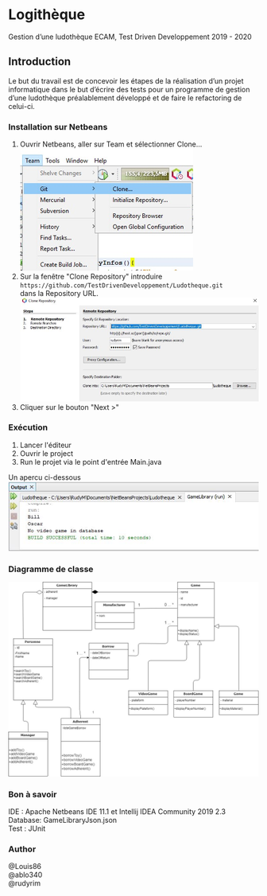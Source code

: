 # Logithèque
Gestion d’une ludothèque 
ECAM, Test Driven Developpement 2019 - 2020
## Introduction
Le but du travail est de concevoir les étapes de la réalisation d’un projet informatique dans le but d’écrire des tests pour un programme de gestion d’une ludothèque préalablement développé et de faire le refactoring de celui-ci. 

### Installation sur Netbeans
1. Ouvrir Netbeans, aller sur Team et sélectionner Clone...  
![Sélectionner Clone](https://raw.githubusercontent.com/TestDrivenDeveloppement/Ludotheque/master/Ressource/Select_Clone.jpg)
2. Sur la fenêtre "Clone Repository" introduire  
`https://github.com/TestDrivenDeveloppement/Ludotheque.git`  
dans la Repository URL.  
![Clone Repository](https://raw.githubusercontent.com/TestDrivenDeveloppement/Ludotheque/master/Ressource/Clone_Repositorie.JPG)
3. Cliquer sur le bouton "Next >"


### Exécution
1. Lancer l'éditeur
2. Ouvrir le project
3. Run le projet via le point d'entrée Main.java  
  
Un apercu ci-dessous    
![Run du projet Logithèque](https://raw.githubusercontent.com/TestDrivenDeveloppement/Ludotheque/master/Ressource/Run_Project.JPG)

### Diagramme de classe  
![Diagramme de Classe](https://raw.githubusercontent.com/TestDrivenDeveloppement/Ludotheque/master/Ressource/Class_Diagram.jpg)

### Bon à savoir
IDE : Apache Netbeans IDE 11.1 et Intellij IDEA Community 2019 2.3   
Database: GameLibraryJson.json  
Test : JUnit

### Author
@Louis86  
@ablo340  
@rudyrim

